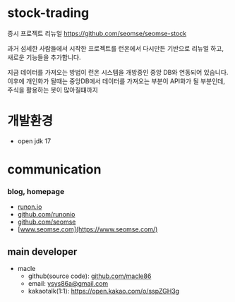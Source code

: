 # stock-trading


증시 프로젝트 리뉴얼
https://github.com/seomse/seomse-stock

과거 섬세한 사람들에서 시작한 프로젝트를 런온에서 다시만든 기반으로 리뉴얼 하고, 새로운 기능들을 추가합니다.

지금 데이터를 가져오는 방법이 런온 시스템을 개방중인 중앙 DB와 연동되어 있습니다. 이후에 개인화가 될때는 중앙DB에서 데이터를 가져오는 부분이 API화가 될 부분인데, 주식을 활용하는 봇이 많아질떄까지

# 개발환경
- open jdk 17

# communication
### blog, homepage
- [runon.io](https://runon.io)
- [github.com/runonio](https://github.com/runonio)
- [github.com/seomse](https://github.com/seomse)
- [www.seomse.com](https://www.seomse.com/)

## main developer
- macle
  - github(source code): [github.com/macle86](https://github.com/macle86)
  - email: ysys86a@gmail.com
  - kakaotalk(1:1): https://open.kakao.com/o/sspZGH3g